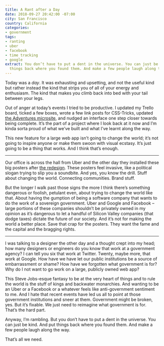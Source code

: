 ```yaml
---
title: A Rant after a Day
date: 2018-09-27 20:42:00 -07:00
city: San Francisco
country: California
categories:
- government
tags:
- ranting
- uber
- facebook
- time tracking
- google
extract: You don’t have to put a dent in the universe. You can just be kind. And put
  things back where you found them. And make a few people laugh along the way.
---
```


Today was a _day_. It was exhausting and upsetting, and not the useful kind but rather instead the kind that strips you of all of your energy and enthusiasm. The kind that makes you climb back into bed with your tail between your legs.

Out of anger at today’s events I tried to be productive. I updated my Trello board, ticked a few boxes, wrote a few link posts for CSS-Tricks, updated [the Adventures microsite](https://robinrendle.com/adventures/), and nudged an interface one step closer towards being complete. It’s the part of a project where I look back at it now and I’m kinda sorta proud of what we’ve built and what I’ve learnt along the way.

This new feature for a large web app isn’t going to change the world; it’s not going to inspire anyone or make them swoon with visual ecstasy. It’s just going to be a thing that works. And I think that’s enough.

***

Our office is across the hall from Uber and the other day they installed these big posters after [the redesign](https://www.uber.design/case-studies/rebrand-2018). These posters feel invasive, like a political slogan trying to slip you a soundbite. And yes, you know the drill. Stuff about changing the world. Connecting communities. Brand stuff.

But the longer I walk past those signs the more I think there’s something dangerous or foolish, petulant even, about trying to change the world like that. About having the gumption of being a software company that wants to do the work of a sovereign government. Uber and Google and Facebook – large portions of these companies shouldn’t be privately owned in my opinion as it’s dangerous to let a handful of Silicon Valley companies (that dodge taxes) dictate the future of our society. And it’s not for making the world a better place. Save that crap for the posters. They want the fame and the capital and the bragging rights.

***

I was talking to a designer the other day and a thought crept into my head; how many designers or engineers do you know that work at a government agency? I can tell you six that work at Twitter. Twenty, maybe more, that work at Google. How have we have let our public institutions be a source of embarrassment or shame? How have we forgotten what government is for? Why do I not want to go work on a large, publicly owned web app?

This Steve Jobs-esque fantasy to be at the very heart of things and to rule the world is the stuff of kings and backwater monarchies. And wanting to be an Uber or a Facebook or a whatever feels like anti-government sentiment to me. And I hate that recent events have led us all to point at those government institutions and sneer at them. Government might be broken, yes. But it’s fixable. We just need to reimagine what government is for. That’s the hard part.

Anyway, I’m rambling. But you don’t have to put a dent in the universe. You can just be kind. And put things back where you found them. And make a few people laugh along the way.

That’s all we need.

